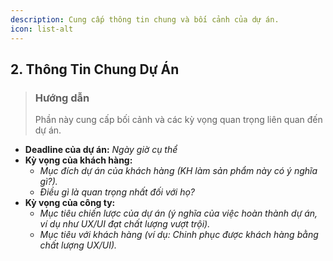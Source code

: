 ```yaml
---
description: Cung cấp thông tin chung và bối cảnh của dự án.
icon: list-alt
---
```


## 2. Thông Tin Chung Dự Án

> ### Hướng dẫn
> Phần này cung cấp bối cảnh và các kỳ vọng quan trọng liên quan đến dự án.

-   **Deadline của dự án:** *Ngày giờ cụ thể*
-   **Kỳ vọng của khách hàng:**
    -   *Mục đích dự án của khách hàng (KH làm sản phẩm này có ý nghĩa gì?).*
    -   *Điều gì là quan trọng nhất đối với họ?*
-   **Kỳ vọng của công ty:**
    -   *Mục tiêu chiến lược của dự án (ý nghĩa của việc hoàn thành dự án, ví dụ như UX/UI đạt chất lượng vượt trội).*
    -   *Mục tiêu với khách hàng (ví dụ: Chinh phục được khách hàng bằng chất lượng UX/UI).* 